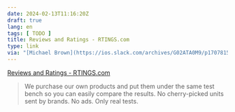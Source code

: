 ```yaml
---
date: 2024-02-13T11:16:20Z
draft: true
lang: en
tags: [ TODO ]
title: Reviews and Ratings - RTINGS.com
type: link
via: "[Michael Brown](https://ios.slack.com/archives/G02ATA0M9/p1707815207179899?thread_ts=1707813541.452569&channel=G02ATA0M9&message_ts=1707815207.179899)"
---
```


[Reviews and Ratings - RTINGS.com](https://www.rtings.com/)

> We purchase our own products and put them under the same test bench so you can easily compare the results. No cherry-picked units sent by brands. No ads. Only real tests.

